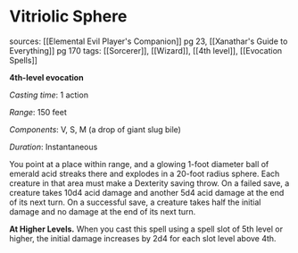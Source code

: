 # Vitriolic Sphere
sources: [[Elemental Evil Player's Companion]] pg 23, [[Xanathar's Guide to Everything]] pg 170
tags: [[Sorcerer]], [[Wizard]], [[4th level]], [[Evocation Spells]]

**4th-level evocation**

*Casting time*: 1 action

*Range*: 150 feet

*Components*: V, S, M (a drop of giant slug bile)

*Duration*: Instantaneous

You point at a place within range, and a glowing 1-foot diameter ball of emerald acid streaks there and explodes in a 20-foot radius sphere. Each creature in that area must make a Dexterity saving throw. On a failed save, a creature takes 10d4 acid damage and another 5d4 acid damage at the end of its next turn. On a successful save, a creature takes half the initial damage and no damage at the end of its next turn.

**At Higher Levels.** When you cast this spell using a spell slot of 5th level or higher, the initial damage increases by 2d4 for each slot level above 4th.
